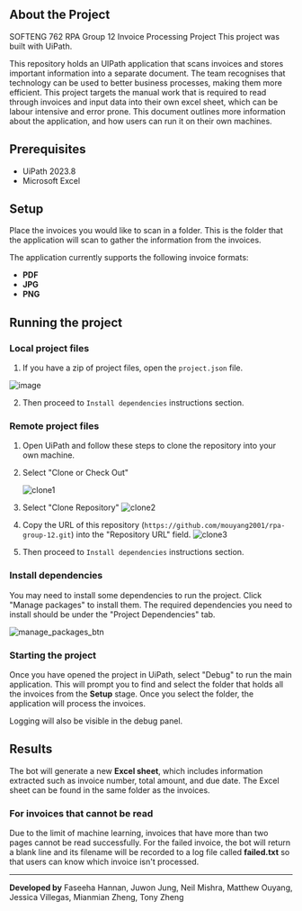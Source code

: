 ## About the Project

SOFTENG 762 RPA Group 12 Invoice Processing Project
This project was built with UiPath.

This repository holds an UIPath application that scans invoices and stores important information into a separate document. The team recognises that technology can be used to better business processes, making them more efficient. This project targets the manual work that is required to read through invoices and input data into their own excel sheet, which can be labour intensive and error prone. This document outlines more information about the application, and how users can run it on their own machines.

## Prerequisites

- UiPath 2023.8
- Microsoft Excel

## Setup

Place the invoices you would like to scan in a folder. This is the folder that the application will scan to gather the information from the invoices.

The application currently supports the following invoice formats:

- **PDF**
- **JPG**
- **PNG**

## Running the project

### Local project files

1. If you have a zip of project files, open the `project.json` file.

![image](https://github.com/mouyang2001/rpa-group-12/assets/43261675/aae973fe-3482-4b4b-a804-f213065ff4fa)

2. Then proceed to `Install dependencies` instructions section.

### Remote project files

1. Open UiPath and follow these steps to clone the repository into your own machine.

2. Select "Clone or Check Out"

   ![clone1](https://github.com/mouyang2001/rpa-group-12/assets/61965934/8913aeeb-b360-4a9c-a8af-a463dca913f2)

3. Select "Clone Repository"
   ![clone2](https://github.com/mouyang2001/rpa-group-12/assets/61965934/66de3275-00fb-4368-a6b1-ac325444683e)

4. Copy the URL of this repository (`https://github.com/mouyang2001/rpa-group-12.git`) into the "Repository URL" field.
   ![clone3](https://github.com/mouyang2001/rpa-group-12/assets/61965934/f7a87b53-22ed-42f4-b605-469bdfba06a8)

5. Then proceed to `Install dependencies` instructions section.

### Install dependencies

You may need to install some dependencies to run the project. Click "Manage packages" to install them. The required dependencies you need to install should be under the "Project Dependencies" tab.

![manage_packages_btn](https://github.com/mouyang2001/rpa-group-12/assets/61965934/689e6f8f-e6d7-4fd8-9a9d-40e6c2662938)

### Starting the project

Once you have opened the project in UiPath, select "Debug" to run the main application. This will prompt you to find and select the folder that holds all the invoices from the **Setup** stage. Once you select the folder, the application will process the invoices.

Logging will also be visible in the debug panel. 

## Results

The bot will generate a new **Excel sheet**, which includes information extracted such as invoice number, total amount, and due date. The Excel sheet can be found in the same folder as the invoices.

### For invoices that cannot be read

Due to the limit of machine learning, invoices that have more than two pages cannot be read successfully.
For the failed invoice, the bot will return a blank line and its filename will be recorded to a log file called **failed.txt** so that users can know which invoice isn't processed.


---

**Developed by**
Faseeha Hannan, Juwon Jung, Neil Mishra, Matthew Ouyang, Jessica Villegas, Mianmian Zheng, Tony Zheng
